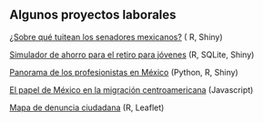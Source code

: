 
## Algunos proyectos laborales

[¿Sobre qué tuitean los senadores mexicanos?](https://coplab.uvm.mx/twitter-senadores/) ( R, Shiny)

[Simulador de ahorro para el retiro para jóvenes](https://coplab.uvm.mx/simulador-ahorro-para-el-retiro-uvm/) (R, SQLite, Shiny)

[Panorama de los profesionistas en México](https://coplab.uvm.mx/profesionistas/) (Python, R, Shiny)

[El papel de México en la migración centroamericana](https://coplab.uvm.mx/migracion.html) (Javascript)

[Mapa de denuncia ciudadana](https://coplab.uvm.mx/supercivicos/) (R, Leaflet)
<!-- This is a demo site built entirely using Congo. It also contains a complete set of [theme documentation]. Congo is flexible and is great for both static page-based content (like this demo) or a traditional blog with a feed of recent posts. -->

